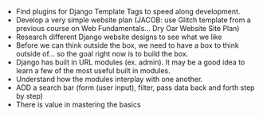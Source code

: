 * Find plugins for Django Template Tags to speed along development.
* Develop a very simple website plan (JACOB: use Glitch template from a previous course on Web Fundamentals... Dry Oar Website Site Plan)
* Research different Django website designs to see what we like
* Before we can think outside the box, we need to have a box to think outside of... so the goal right now is to build the box.
* Django has built in URL modules (ex. admin). It may be a good idea to learn a few of the most useful built in modules.
* Understand how the modules interplay with one another.
* ADD a search bar (form (user input), filter, pass data back and forth step by step)
* There is value in mastering the basics